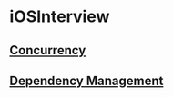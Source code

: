 # iOSInterview

## [Concurrency](https://github.com/chipbk10/iOSInterview/blob/main/Concurrency/README.md)
## [Dependency Management](https://github.com/chipbk10/iOSInterview/blob/main/DependencyManagement/README.md)

